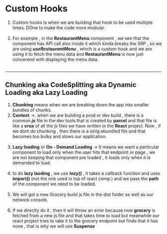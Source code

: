 # Custom Hooks

1. Custom hooks is when we are building that hook to be used multiple times. DOne to make the code more modular.<br><br>
2. For example , in the **RestaurantMenu** component ,  we see that the component has API call also inside it which kinda breaks the SRP , so we are using ***useRestaurantMenu*** , which is a custom hook and we are using it to fetch the menu data and **RestaurantMenu** is now just concerend with displaying the menu data.<br><br>

---

## Chunking aka CodeSplitting aka Dynamic Loading aka Lazy Loading

1. **Chunking** means when we are breaking down the app into smaller bundles of chunks. 
2. **Context** ->. when we are building a prod or dev build , there is a common ***js*** file in the dev tools that is created by **parcel** and that file is like a **crux** of all the js files we have written in the **React** project. Now , if we dont do chunking , then there is a sinlg ebundled file and that becomes too bulky and slows our application. <br><br>
3. **Lazy loading** or **On - Demand Loading** -> It means we want a particular component to load only when the user hits that endpoint or page , we are not keeping that component pre loaded , it loads only when it is demanded to load. <br><br>
4. to do **lazy laoding** ,  we use ***lazy()*** , it takes a callback function and uses **import()** (not the one used in top of react comp.) and we pass the **path** of the component we need to be loaded. <br><br>
5. We will get a new Grocery build js file in the dist folder as well as our network console.<br><br>
6. If we directly do it , then it will throw an error because now **grocery** is fetched from a new js file and that takes time to load but meanwhile our react project tries to take it to the grocery endpoint but finds that it has none , that is why we will use **Suspense**